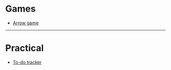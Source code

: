 # Games

<ul>
  <li><a href='https://github.com/jspoh/arrow_game'>Arrow game</a></li>
</ul>

<hr>

# Practical

<ul>
  <li><a href='https://github.com/jspoh/todo_tracker'>To-do tracker</a></li>
</ul>
